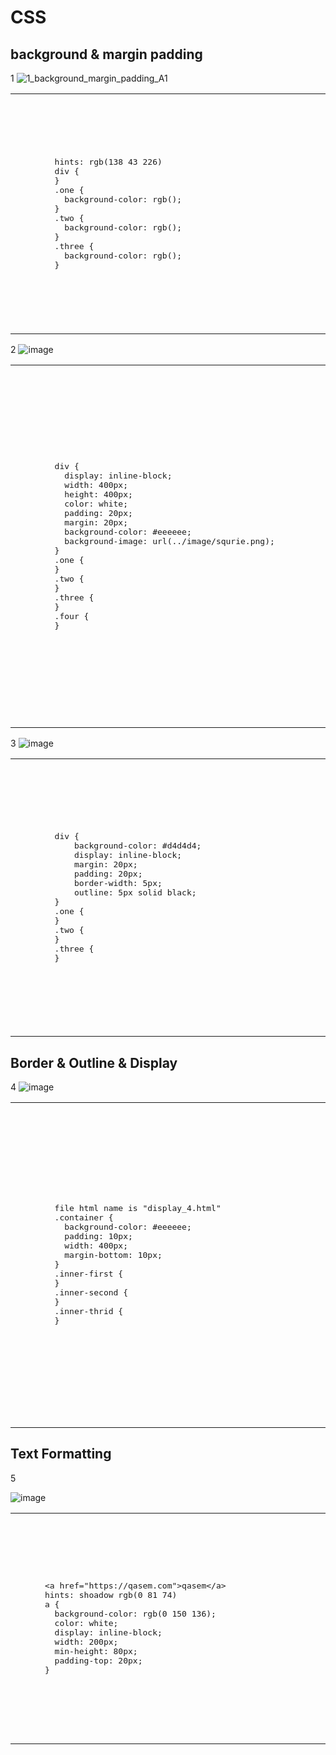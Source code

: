 # CSS
## background & margin padding
<!--
<table>
  <tr>
    <td>
      <pre>                                                                                                                                  
      </pre>
    </td>
    <td>
      <pre>
        <h2>Solution</h2>
      </pre>
    </td>
  </tr>
</table>
-->
1
![1_background_margin_padding_A1](https://user-images.githubusercontent.com/93032154/196811681-23a26fb6-4b20-467f-92e0-c812abe8c264.png)
<table>
  <tr>
    <td>
      <pre>                                                                                                                                  
        hints: rgb(138 43 226)
        div {                                                                                  
        }
        .one {
          background-color: rgb();
        }
        .two {
          background-color: rgb();
        }
        .three {
          background-color: rgb();
        }
      </pre>
    </td>
    <td>
      <pre>
        <h2>Solution</h2>
        div {                                                                                  
          width:500px;
          margin:auto;
          padding:20px;
          margin-bottom: 20px;
          color: white;
        }
        .one {
          background-color: rgb(138 43 226);
        }
        .two {
          background-color: rgb(138 43 226 / 50%);
        }
        .three {
          background-color: rgb(138 43 226/ 0.1);
        }
      </pre>
    </td>
  </tr>
</table>

2
![image](https://user-images.githubusercontent.com/93032154/196816919-dc33ee99-577f-41b6-afc4-6c84a820d930.png)
<table>
  <tr>
    <td>
      <pre>                                                                                                                                  
        div {                                                                         
          display: inline-block;
          width: 400px; 
          height: 400px;
          color: white; 
          padding: 20px;
          margin: 20px; 
          background-color: #eeeeee;
          background-image: url(../image/squrie.png);
        }
        .one {
        }
        .two {
        }
        .three {
        } 
        .four {
        }
      </pre>
    </td>
    <td>
      <pre>
        <h2>Solution</h2>
        div {                                                                         
          display: inline-block;
          width: 400px; 
          height: 400px;
          color: white; 
          padding: 20px;
          margin:20px; 
          background-color: #eeeeee;
          background-image: url(../image/squrie.png);
        }
        .one {
          background-repeat: no-repeat;
          background-size: 80% 80%; 
        }
        .two {
          background-repeat: repeat-y; 
          background-position: right;
          background-size: 80%; 
        }
        .three {
          background-repeat: repeat-x; 
          background-position: bottom;
          background-size: 80%; 
        } 
        .four {
          background-repeat: no-repeat;
          background-size: 50% 50%;
          background-position: bottom right; 
        }
      </pre>
    </td>
  </tr>
</table>

3
![image](https://user-images.githubusercontent.com/93032154/196821223-37ca5344-5016-4120-aefc-c666803d7b9d.png)
<table>
  <tr>
    <td>
      <pre>                                                                                                                                  
        div {                                                                          
            background-color: #d4d4d4;
            display: inline-block; 
            margin: 20px;
            padding: 20px;
            border-width: 5px;
            outline: 5px solid black;
        }
        .one { 
        }
        .two {
        }
        .three {
        }
      </pre>
    </td>
    <td>
      <pre>
        <h2>Solution</h2>
        div {
          background-color: #d4d4d4;
          display: inline-block; 
          margin: 20px;
          padding: 20px;
          border-width: 5px;
          outline: 5px solid black;
        }
        .one {
          border-color: red;
          border-style: solid; 
        }
        .two {
          border-color: blue green;
          border-style: solid; 
        }
        .three {
          border-color:red green blue yellow; 
          border-style: dashed;
        }
      </pre>
    </td>
  </tr>
</table>

## Border & Outline & Display
4
![image](https://user-images.githubusercontent.com/93032154/196830510-3716abff-2fd9-4ccb-b652-fcfdc642c819.png)
<table>
  <tr>
    <td>
      <pre>                                                                                                                                     
        file html name is "display_4.html"
        .container {
          background-color: #eeeeee;
          padding: 10px;
          width: 400px; 
          margin-bottom: 10px;
        }
        .inner-first {
        }
        .inner-second {
        }
        .inner-thrid {
        }
      </pre>
    </td>
    <td>
      <pre>
        <h2>Solution</h2>
        .container {
          background-color: #eeeeee;
          padding: 10px;
          width: 400px; 
          margin-bottom: 10px;
        }
        .inner-first {
          padding: 5px;
          border-width: 4px; 
          border-color: white white white #e91e63;
          border-style: none none none solid;
        }
        .inner-second {
          visibility: hidden;
          padding: 5px;
          border-width: 4px; 
          border-color: white white white #4f28da;
          border-style: none none none solid;
        }
        .inner-thrid {
          padding: 5px;
          border-width: 4px; 
          border-color: white white white #009688;
          border-style: none none none solid;
        }
      </pre>
    </td>
  </tr>
</table> 

## Text Formatting
5

![image](https://user-images.githubusercontent.com/93032154/198908984-fd24df2c-c024-4df2-908d-3e9ca76c2c4d.png)
<table>
  <tr>
    <td>
      <pre>                                                                                                                                    
      &lt;a href="https://qasem.com"&gt;qasem&lt;/a&gt;
      hints: shoadow rgb(0 81 74)
      a {
        background-color: rgb(0 150 136); 
        color: white;  
        display: inline-block;
        width: 200px; 
        min-height: 80px; 
        padding-top: 20px;
      }
      </pre>
    </td>
    <td>
      <pre>
        <h2>Solution</h2>
        a {
          background-color: rgb(0 150 136); 
          color: white;  
          display: inline-block;
          width: 200px; 
          min-height: 80px; 
          padding-top: 20px;
          font-size: 50px;
          font-family:Arial; 
          text-align: center;
          font-weight: bold;
          text-transform: capitalize;
          text-decoration: none;
          box-shadow: 0px 10px 0 rgb(0 81 74); 
        }
      </pre>
    </td>
  </tr>
</table>


   
